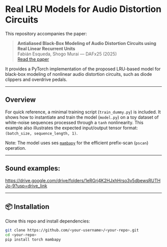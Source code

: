# Real LRU Models for Audio Distortion Circuits

This repository accompanies the paper:

> **Antialiased Black-Box Modeling of Audio Distortion Circuits using Real Linear Recurrent Units**  
> Fabián Esqueda, Shogo Murai — DAFx25 (2025)  
> [Read the paper](https://dafx25.dii.univpm.it/wp-content/uploads/2025/07/DAFx25_paper_61.pdf)

It provides a PyTorch implementation of the proposed LRU-based model for black-box modeling of nonlinear audio distortion circuits, such as diode clippers and overdrive pedals.

---

## Overview

For quick reference, a minimal training script (`train_dummy.py`) is included. It shows how to instantiate and train the model (`model.py`) on a toy dataset of white-noise sequences processed through a `tanh` nonlinearity. This example also illustrates the expected input/output tensor format: `(batch_size, sequence_length, 1)`.

Note: The model uses ses [`mambapy`](https://github.com/alxndrTL/mamba.py) for the efficient prefix-scan (`pscan`) operation.

---

## Sound examples:

https://drive.google.com/drive/folders/1eRGrj4K2HJxhHrso3v5dbewsRUTHJo-9?usp=drive_link

---

## 📦 Installation

Clone this repo and install dependencies:

```bash
git clone https://github.com/<your-username>/<your-repo>.git
cd <your-repo>
pip install torch mambapy

